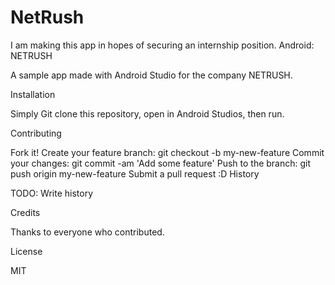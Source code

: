 # NetRush
I am making this app in hopes of securing an internship position.
Android: NETRUSH

A sample app made with Android Studio for the company NETRUSH.

Installation

Simply Git clone this repository, open in Android Studios, then run.

Contributing

Fork it!
Create your feature branch: git checkout -b my-new-feature
Commit your changes: git commit -am 'Add some feature'
Push to the branch: git push origin my-new-feature
Submit a pull request :D
History

TODO: Write history

Credits

Thanks to everyone who contributed.

License

MIT
